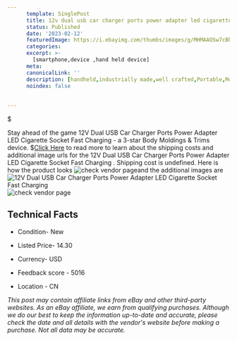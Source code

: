 ```yaml
---
      template: SinglePost
      title: 12v dual usb car charger ports power adapter led cigarette socket fast charging 
      status: Published
      date: '2023-02-12'
      featuredImage: https://i.ebayimg.com/thumbs/images/g/MHMAAOSw7cBhMcXm/s-l225.jpg
      categories: 
      excerpt: >-
        [smartphone,device ,hand held device]
      meta:
      canonicalLink: ''
      description: [handheld,industrially made,well crafted,Portable,Mobile,Compact,Convenient,Lightweight,Maneuverable,Man-portable,Miniature,Carriable,Hand-held,Light,Holdable,Transportable,Mobile device,Pocket-sized,On-the-go,Wireless,Cordless,Compact size,Convenient size, smartphone,device ,hand held device]
      noindex: false
      
        
---
```

$

Stay ahead of the game 12V Dual USB Car Charger Ports Power Adapter LED Cigarette Socket Fast Charging  - a 3-star Body Moldings & Trims device.
$[Click Here](https://www.ebay.com/itm/363529566501?fits=Make%3AMercury&hash=item54a40cf925%3Ag%3AMHMAAOSw7cBhMcXm&mkevt=1&mkcid=1&mkrid=711-53200-19255-0&campid=%253CePNCampaignId%253E&customid=%253CreferenceId%253E&toolid=10049) to read more to learn about the shipping costs and additional image urls for the 12V Dual USB Car Charger Ports Power Adapter LED Cigarette Socket Fast Charging . Shipping cost is undefined. Here is how the product looks ![check vendor page](https://i.ebayimg.com/thumbs/images/g/MHMAAOSw7cBhMcXm/s-l225.jpg)and the additional images are![12V Dual USB Car Charger Ports Power Adapter LED Cigarette Socket Fast Charging ](https://i.ebayimg.com/images/g/MHMAAOSw7cBhMcXm/s-l1200.jpg)![check vendor page](https://origin-galleryplus.ebayimg.com/ws/web/363529566501_2_0_1/225x225.jpg,https://origin-galleryplus.ebayimg.com/ws/web/363529566501_3_0_1/225x225.jpg,https://origin-galleryplus.ebayimg.com/ws/web/363529566501_4_0_1/225x225.jpg,https://origin-galleryplus.ebayimg.com/ws/web/363529566501_5_0_1/225x225.jpg,https://origin-galleryplus.ebayimg.com/ws/web/363529566501_6_0_1/225x225.jpg,https://origin-galleryplus.ebayimg.com/ws/web/363529566501_7_0_1/225x225.jpg,https://origin-galleryplus.ebayimg.com/ws/web/363529566501_8_0_1/225x225.jpg,https://origin-galleryplus.ebayimg.com/ws/web/363529566501_9_0_1/225x225.jpg)



 ## Technical Facts 



     
      

 - Condition- New 


      

 - Listed Price- 14.30 


      

 - Currency- USD 


      

 - Feedback score - 5016 


      

 - Location - CN 


      
      

 *_This post may contain affiliate links from eBay and other third-party websites. As an eBay affiliate, we earn from qualifying purchases. Although we do our best to keep the information up-to-date and accurate, please check the date and all details with the vendor's website before making a purchase. Not all data may be accurate._*






